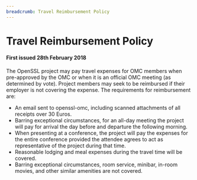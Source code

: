 ```yaml
---
breadcrumb: Travel Reimbursement Policy
---
```

# Travel Reimbursement Policy

#### First issued 28th February 2018 

The OpenSSL project may pay travel expenses for OMC members when
pre-approved by the OMC or when it is an official OMC meeting (as
determined by vote). Project members may seek to be reimbursed if their
employer is not covering the expense. The requirements for reimbursement
are:

-   An email sent to openssl-omc, including scanned attachments of all
    receipts over 30 Euros.
-   Barring exceptional circumstances, for an all-day meeting the
    project will pay for arrival the day before and departure the
    following morning.
-   When presenting at a conference, the project will pay the expenses
    for the entire conference provided the attendee agrees to act as
    representative of the project during that time.
-   Reasonable lodging and meal expenses during the travel time will be
    covered.
-   Barring exceptional circumstances, room service, minibar, in-room
    movies, and other similar amenities are not covered.
